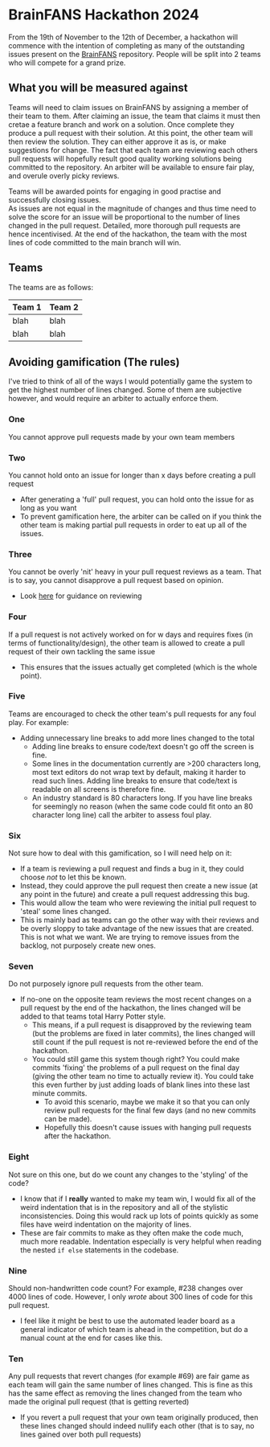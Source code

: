 # BrainFANS Hackathon 2024

From the 19th of November to the 12th of December, a hackathon will commence with
the intention of completing as many of the outstanding issues present on the
[BrainFANS](https://github.com/ejh243/BrainFANS/) repository. People will
be split into 2 teams who will compete for a grand prize.

## What you will be measured against

Teams will need to claim issues on BrainFANS by assigning a member of their
team to them. After claiming an issue, the team that claims it must then cretae a feature 
branch and work on a solution. Once complete they produce a pull request with their solution. 
At this point, the other team will then review the solution. They can either approve it as is, or 
make suggestions for change. The fact that each team are reviewing each others pull requests 
will hopefully result good quality working solutions 
being committed to the repository. An arbiter will be available to ensure fair
play, and overule overly picky reviews. 

Teams will be awarded points for engaging in good practise and successfully closing issues.  
As issues are not equal in the magnitude of changes and thus time need to solve the score for 
an issue will be proportional to the number of lines changed in the pull
request. Detailed, more thorough pull requests are hence incentivised. 
At the end of the hackathon, the team with the most lines of code committed to
the main branch will win.

## Teams

The teams are as follows:

|Team 1|Team 2|
|------|------|
|blah|blah|
|blah|blah|


## Avoiding gamification (The rules)

I've tried to think of all of the ways I would potentially game the system to
get the highest number of lines changed. Some of them are subjective however,
and would require an arbiter to actually enforce them.

### One
You cannot approve pull requests made by your own team members

### Two
You cannot hold onto an issue for longer than x days before creating a pull
request
  - After generating a 'full' pull request, you can hold onto the issue for as
  long as you want
  - To prevent gamification here, the arbiter can be called on if you think the
  other team is making partial pull requests in order to eat up all of the
  issues.

### Three
You cannot be overly 'nit' heavy in your pull request reviews as a team.
That is to say, you cannot disapprove a pull request based on opinion.
  - Look [here](https://ejh243.github.io/BrainFANS/Developer-information/Code-review/Conducting-a-code-review#what-to-look-for-in-a-code-review)
  for guidance on reviewing

### Four
If a pull request is not actively worked on for w days and requires fixes
(in terms of functionality/design), the other team is allowed to create a pull
request of their own tackling the same issue
  - This ensures that the issues actually get completed (which is the whole point).

### Five
Teams are encouraged to check the other team's pull requests for any foul
play. For example:
  - Adding unnecessary line breaks to add more lines changed to the total
    - Adding line breaks to ensure code/text doesn't go off the screen is fine.
    - Some lines in the documentation currently are >200 characters long, most
    text editors do not wrap text by default, making it harder to read such
    lines. Adding line breaks to ensure that code/text is readable on all
    screens is therefore fine.
    - An industry standard is 80 characters long. If you have line breaks for
    seemingly no reason (when the same code could fit onto an 80 character long
    line) call the arbiter to assess foul play.

### Six

Not sure how to deal with this gamification, so I will need help on it:
  - If a team is reviewing a pull request and finds a bug in it, they could
  choose *not* to let this be known. 
  - Instead, they could approve the pull request then create a new issue (at
  any point in the future) and create a pull request addressing this bug.
  - This would allow the team who were reviewing the initial pull request to
  'steal' some lines changed. 
  - This is mainly bad as teams can go the other way with their reviews and
  be overly sloppy to take advantage of the new issues that are created. This
  is not what we want. We are trying to remove issues from the backlog, not
  purposely create new ones.

### Seven

Do not purposely ignore pull requests from the other team.
  - If no-one on the opposite team reviews the most recent changes on a pull
  request by the end of the hackathon, the lines changed will be added to
  that teams total Harry Potter style.
    - This means, if a pull request is disapproved by the reviewing team
    (but the problems are fixed in later commits), the lines changed will
    still count if the pull request is not re-reviewed before the end of
    the hackathon.
    - You could still game this system though right? You could make commits
    'fixing' the problems of a pull request on the final day (giving the
    other team no time to actually review it). You could take this even
    further by just adding loads of blank lines into these last minute
    commits.
      - To avoid this scenario, maybe we make it so that you can only
      review pull requests for the final few days (and no new commits can
      be made).
      - Hopefully this doesn't cause issues with hanging pull requests
      after the hackathon.

### Eight

Not sure on this one, but do we count any changes to the 'styling' of the
code?
  - I know that if I **really** wanted to make my team win, I would fix all of
  the weird indentation that is in the repository and all of the stylistic
  inconsistencies. Doing this would rack up lots of points quickly as some
  files have weird indentation on the majority of lines.
  - These are fair commits to make as they often make the code much, much more
  readable. Indentation especially is very helpful when reading the nested `if
  else` statements in the codebase.

### Nine

Should non-handwritten code count? For example, #238 changes over 4000 lines
of code. However, I only *wrote* about 300 lines of code for this pull request.
  - I feel like it might be best to use the automated leader board as a general
  indicator of which team is ahead in the competition, but do a manual count at
  the end for cases like this.

### Ten

Any pull requests that revert changes (for example #69) are fair game as
each team will gain the same number of lines changed. This is fine as this has
the same effect as removing the lines changed from the team who made the
original pull request (that is getting reverted)
  - If you revert a pull request that your own team originally produced, then
  these lines changed should indeed nullify each other (that is to say, no
  lines gained over both pull requests)
